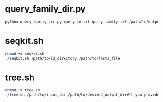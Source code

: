 # query_family_dir.py
```bash
python query_family_dir.py query_id.txt query_family.txt /path/to/output#if omit $path->default:current directory(./)
```
# seqkit.sh
```bash
chmod +x seqkit.sh
./seqkit.sh /path/to/id_directory /path/to/fasta_file
```
# tree.sh
```bash
chmod +x tree.sh
./tree.sh /path/to/input_dir /path/to/desired_output_dir#If you provide only the input directory, the output will be saved in the tree_out folder under the current directory by default
```
